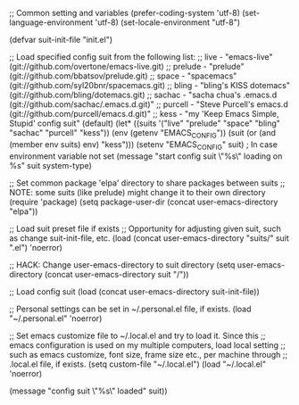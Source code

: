 ;; Common setting and variables
(prefer-coding-system 'utf-8)
(set-language-environment 'utf-8)
(set-locale-environment "utf-8")

(defvar suit-init-file "init.el")

;; Load specified config suit from the following list:
;;    live - "emacs-live" (git://github.com/overtone/emacs-live.git)
;; prelude - "prelude" (git://github.com/bbatsov/prelude.git)
;;   space - "spacemacs" (git://github.com/syl20bnr/spacemacs.git)
;;   bling - "bling's KISS dotemacs" (git://github.com/bling/dotemacs.git)
;;  sachac - "sacha chua's .emacs.d (git://github.com/sachac/.emacs.d.git)"
;; purcell - "Steve Purcell's emacs.d (git://github.com/purcell/emacs.d.git)"
;;    kess - "my 'Keep Emacs Simple, Stupid' config suit" (default)
(let\* ((suits '("live" "prelude" "space" "bling" "sachac" "purcell" "kess"))
       (env (getenv "EMACS<sub>CONFIG</sub>"))
       (suit (or (and (member env suits) env) "kess")))
  (setenv "EMACS<sub>CONFIG</sub>" suit) ; In case environment variable not set
  (message "start config suit \\"%s\\" loading on %s" suit system-type)

;; Set common package 'elpa' directory to share packages between suits
;; NOTE: some suits (like prelude) might change it to their own directory
(require 'package)
(setq package-user-dir (concat user-emacs-directory "elpa"))

;; Load suit preset file if exists
;; Opportunity for adjusting given suit, such as change suit-init-file, etc.
(load (concat user-emacs-directory "suits/" suit ".el") 'noerror)

;; HACK: Change user-emacs-directory to suit directory
(setq user-emacs-directory (concat user-emacs-directory suit "/"))

;; Load config suit
(load (concat user-emacs-directory suit-init-file))

;; Personal settings can be set in ~/.personal.el file, if exists.
(load "~/.personal.el" 'noerror)

;; Set emacs customize file to ~/.local.el and try to load it.  Since this
;; emacs configuration is used on my multiple computers, load local setting
;; such as emacs customize, font size, frame size etc., per machine through
;; .local.el file, if exists.
(setq custom-file "~/.local.el")
(load "~/.local.el" 'noerror)

(message "config suit \\"%s\\" loaded" suit))
